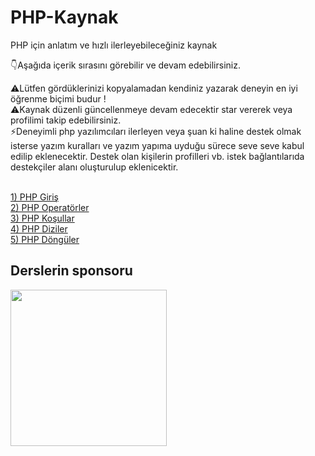# PHP-Kaynak
PHP için anlatım ve hızlı ilerleyebileceğiniz kaynak

👇Aşağıda içerik sırasını görebilir ve devam edebilirsiniz.


⚠️Lütfen gördüklerinizi kopyalamadan kendiniz yazarak deneyin en iyi öğrenme biçimi budur !
<br>
⚠️Kaynak düzenli güncellenmeye devam edecektir star vererek veya profilimi takip edebilirsiniz.
<br>
⚡Deneyimli php yazılımcıları ilerleyen veya şuan ki haline destek olmak isterse yazım kuralları ve yazım yapıma uyduğu sürece seve seve kabul edilip eklenecektir. 
Destek olan kişilerin profilleri vb. istek bağlantılarıda destekçiler alanı oluşturulup eklenicektir.

<br>
<a href="https://github.com/alicangunduz/PHP-Kaynak/tree/main/1-php-giris">1) PHP Giriş</a>
<br>
<a href="https://github.com/alicangunduz/PHP-Kaynak/tree/main/2-operatorler">2) PHP Operatörler</a>
<br>
<a href="https://github.com/alicangunduz/PHP-Kaynak/tree/main/3-kosul-yap%C4%B1lar%C4%B1">3) PHP Koşullar</a>
<br>
<a href="https://github.com/alicangunduz/PHP-Kaynak/tree/main/4-diziler">4) PHP Diziler</a>
<br>
<a href="https://github.com/alicangunduz/PHP-Kaynak/tree/main/5-donguler">5) PHP Döngüler</a>

<h2>Derslerin sponsoru</h2>
<a href="https://izleaf.com"><img src="https://izleaf.com/logo.png" width="250"></a>

